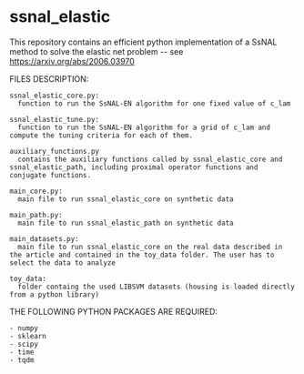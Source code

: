 # ssnal_elastic

This repository contains an efficient python implementation of a SsNAL method to solve the elastic net problem -- see https://arxiv.org/abs/2006.03970 



FILES DESCRIPTION: 
  
    ssnal_elastic_core.py:
      function to run the SsNAL-EN algorithm for one fixed value of c_lam

    ssnal_elastic_tune.py:
      function to run the SsNAL-EN algorithm for a grid of c_lam and compute the tuning criteria for each of them.

    auxiliary_functions.py
      contains the auxiliary functions called by ssnal_elastic_core and ssnal_elastic_path, including proximal operator functions and conjugate functions.

    main_core.py:
      main file to run ssnal_elastic_core on synthetic data 

    main_path.py:
      main file to run ssnal_elastic_path on synthetic data 

    main_datasets.py:
      main file to run ssnal_elastic_core on the real data described in the article and contained in the toy_data folder. The user has to select the data to analyze

    toy_data:
      folder containg the used LIBSVM datasets (housing is loaded directly from a python library)



THE FOLLOWING PYTHON PACKAGES ARE REQUIRED:
	
	- numpy
	- sklearn
	- scipy
	- time 
	- tqdm 
